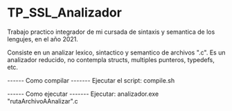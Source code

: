 # TP_SSL_Analizador

Trabajo practico integrador de mi cursada de sintaxis y semantica de los lengujes, en el año 2021.

Consiste en un analizar lexico, sintactico y semantico de archivos ".c". Es un analizador reducido, no contempla structs, multiples punteros, typedefs, etc.

------ Como compilar -------
Ejecutar el script: compile.sh
   
------ Como ejecutar -------
Ejecutar: analizador.exe "rutaArchivoAAnalizar".c
